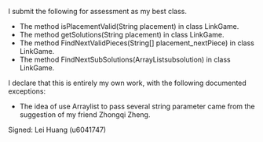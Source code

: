 I submit the following for assessment as my best class.

* The method isPlacementValid(String placement) in class LinkGame.
* The method getSolutions(String placement) in class LinkGame.
* The method FindNextValidPieces(String[] placement_nextPiece) in class LinkGame.
* The method FindNextSubSolutions(ArrayList<String>subsolution) in class LinkGame.

I declare that this is entirely my own work, with the following documented exceptions:

* The idea of use Arraylist to pass several string parameter came from the suggestion of my friend Zhongqi Zheng.

Signed: Lei Huang (u6041747)
